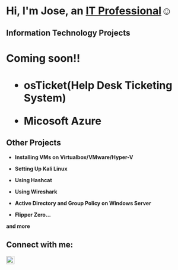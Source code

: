 <h1>Hi, I'm Jose, an <a href="https://linkedin.com/in/jose-ortiz=ba85672b0">IT Professional</a>☺</h1>

<h2> Information Technology Projects</h2>
<h1>Coming soon!!<h1>

- <b>osTicket(Help Desk Ticketing System)</b>
  
- <b>Micosoft Azure</b>

<h2> Other Projects</h2>

- <b>Installing VMs on Virtualbox/VMware/Hyper-V<B>

- <B>Setting Up Kali Linux<B>

- <b>Using Hashcat<b>

- <b>Using Wireshark<b>

- <b>Active Directory and Group Policy on Windows Server<B>

- <b>Flipper Zero...<B>

and more


<h2>Connect with me:</h2>

**[<img align="left" alt="Jose  |  LinkedIn" width="22px" src="https://cdn.jsdelivr.net/npm/simple-icons@v3/icons/linkedin.svg" />][linkedin]**



[linkedin]:https://linkdin.com/in/jose-ortiz=ba85672b0


<!--
**JoseLOrtizJr/JoseLOrtizJr** is a ✨ _special_ ✨ repository because its `README.md` (this file) appears on your GitHub profile.

Here are some ideas to get you started:

- 🔭 I’m currently working on ...
- 🌱 I’m currently learning ...
- 👯 I’m looking to collaborate on ...
- 🤔 I’m looking for help with ...
- 💬 Ask me about ...
- 📫 How to reach me: ...
- 😄 Pronouns: ...
- ⚡ Fun fact: ...
-->
